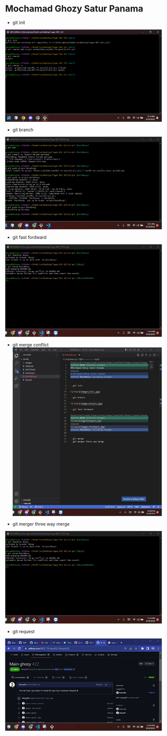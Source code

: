 # Mochamad Ghozy Satur Panama


- git init

![image](Images/init.jpg)

- git branch

![image](Images/branch.jpg)

- git fast fordward

![image](Images/merge1.jpg)

- git merge conflict
![image](Images/merge.jpg)

- git merger three way merge

![image](Images/merge2.jpg)

- git request 

![image](Images/request.jpg)